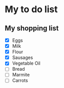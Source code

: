 # My to do list

## My shopping list

+ [x] Eggs
+ [x] Milk
+ [x] Flour
+ [x] Sausages
+ [x] Vegetable Oil
+ [ ] Bread
+ [ ] Marmite
+ [ ] Carrots